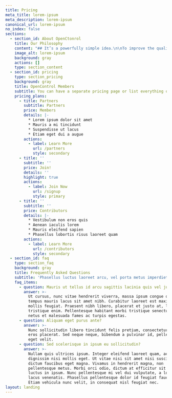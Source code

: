 ```yaml
---
title: Pricing
meta_title: lorem-ipsum
meta_description: lorem-ipsum
canonical_url: lorem-ipsum
no_index: false
sections:
  - section_id: About OpenCtonrol
    title: Our Philosophy
    content: "## It’s a powerfully simple idea.\n\nTo improve the quality of our software development, we use continuous integration. To improve the reliability of our deployment, we use continuous delivery. To improve the security of our systems, we can use continuous authorization.\n\nSimply put, the tools that we use to develop and operate software, should also be used to generate and validate assessment and authorization packages.\n\nEvery commit runs the tests. Every passing build, updates the system security plan. Every deployment includes updates to continuous monitoring.\n\n> Software as Code.\n\n> Tests as Code.\n\n> Infrastructure as Code.\n\n> Compliance as Code.\n\n## It’s a schema.\n\nBy adopting a standard approach to documenting “controls” (whether Technical, Operational, or Management) we can rapidly build a community of vendors and operators. You can see\_[the current (and evolving) OpenControl schema here](https://github.com/opencontrol/schemas).\n\n## It’s a set of tools and best practices.\n\nRight now we’re excited about:\n\n*   [Compliance Masonry](https://github.com/opencontrol/compliance-masonry)\n\n*   [Concourse CI](https://concourse-ci.org/)\n\nMore\_[GitHub.com/opencontrol](https://github.com/opencontrol)\n\n## It’s a community.\n\nThis community includes vendors that provide documentation of controls in a standard schema, government agencies and other regulators that document certifications in another schema, and operators who use the OpenControl process to authorize their systems.\n\nInvite yourself to\_[OpenControl slack](https://join.slack.com/t/opencontrol/shared_invite/enQtNjM3NDY3NzQ3NjIwLTk2YTc0MmUwMjEyMmMxOTBhZTYwY2JhNDdiOTMwMDUzNjEyZGFlMGNjMDM3M2IyNjkyNzc0YmUxNGMzZWJhNWI)\_or join our\_[announcements mailing list](http://eepurl.com/cg0ZE1).\n\nYou can see the\_[full list of current members here.](https://open-control.org/members)\n"
    image_alt: lorem-ipsum
    background: gray
    actions: []
    type: section_content
  - section_id: pricing
    type: section_pricing
    background: gray
    title: OpenControl Members
    subtitle: You can have a separate pricing page or list everything on the home page.
    pricing_plans:
      - title: Partners
        subtitle: Partners
        price: Members
        details: |-
          * Lorem ipsum dolor sit amet
          * Mauris a mi tincidunt
          * Suspendisse ut lacus
          * Etiam eget dui a augue
        actions:
          - label: Learn More
            url: /partners
            style: secondary
      - title: ''
        subtitle: ''
        price: Join!
        details: ''
        highlight: true
        actions:
          - label: Join Now
            url: /signup
            style: primary
      - title: ''
        subtitle: ''
        price: Contributors
        details: |-
          * Vestibulum non eros quis
          * Aenean iaculis lorem
          * Mauris eleifend sapien
          * Phasellus lobortis risus laoreet quam
        actions:
          - label: Learn More
            url: /contributors
            style: secondary
  - section_id: faq
    type: section_faq
    background: gray
    title: Frequently Asked Questions
    subtitle: 'Phasellus luctus laoreet arcu, vel porta metus imperdiet sit amet.'
    faq_items:
      - question: Mauris ut tellus id arcu sagittis lacinia quis vel justo?
        answer: >-
          Ut cursus, nunc vitae hendrerit viverra, massa ipsum congue quam, sed
          tempus mauris lacus sit amet nibh. Curabitur laoreet est maximus
          mollis feugiat. Praesent nibh libero, placerat et justo at, luctus
          tristique enim. Pellentesque habitant morbi tristique senectus et
          netus et malesuada fames ac turpis egestas.
      - question: Aliquam eget purus ante?
        answer: >-
          Nunc sollicitudin libero tincidunt felis pretium, consectetur aliquam
          eros placerat. Sed neque neque, bibendum a pulvinar id, pellentesque
          eget velit. 
      - question: Sed scelerisque in ipsum eu sollicitudin?
        answer: >-
          Nullam quis ultrices ipsum. Integer eleifend laoreet quam, ac
          dignissim nisi mollis eget. Ut vitae nisi sit amet nisi suscipit
          dictum faucibus eget magna. Vivamus in hendrerit magna, non
          pellentesque metus. Morbi orci odio, dictum at efficitur sit amet,
          luctus in ipsum. Nunc pellentesque mi vel dui vulputate, a lobortis
          lacus venenatis. Phasellus pellentesque dolor id feugiat faucibus.
          Etiam vehicula nunc velit, in consequat nisl feugiat nec.
layout: landing
---
```

